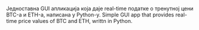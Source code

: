 Једноставна GUI апликација која даје real-time податке о тренутној цени BTC-а и ETH-а, написана у Python-у.
Simple GUI app that provides real-time price values of BTC and ETH, writtn in Python.
